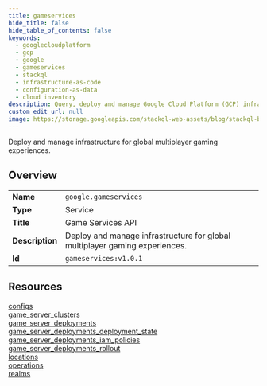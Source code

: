 ```yaml
---
title: gameservices
hide_title: false
hide_table_of_contents: false
keywords:
  - googlecloudplatform
  - gcp
  - google
  - gameservices
  - stackql
  - infrastructure-as-code
  - configuration-as-data
  - cloud inventory
description: Query, deploy and manage Google Cloud Platform (GCP) infrastructure and resources using SQL
custom_edit_url: null
image: https://storage.googleapis.com/stackql-web-assets/blog/stackql-blog-post-featured-image.png
---
```

Deploy and manage infrastructure for global multiplayer gaming experiences.  
    

## Overview
<table><tbody>
<tr><td><b>Name</b></td><td><code>google.gameservices</code></td></tr>
<tr><td><b>Type</b></td><td>Service</td></tr>
<tr><td><b>Title</b></td><td>Game Services API</td></tr>
<tr><td><b>Description</b></td><td>Deploy and manage infrastructure for global multiplayer gaming experiences.</td></tr>
<tr><td><b>Id</b></td><td><code>gameservices:v1.0.1</code></td></tr>
</tbody></table>

## Resources
<div class="row">
<div class="providerDocColumn">
<a href="/providers/google/gameservices/configs/">configs</a><br />
<a href="/providers/google/gameservices/game_server_clusters/">game_server_clusters</a><br />
<a href="/providers/google/gameservices/game_server_deployments/">game_server_deployments</a><br />
<a href="/providers/google/gameservices/game_server_deployments_deployment_state/">game_server_deployments_deployment_state</a><br />
<a href="/providers/google/gameservices/game_server_deployments_iam_policies/">game_server_deployments_iam_policies</a><br />
</div>
<div class="providerDocColumn">
<a href="/providers/google/gameservices/game_server_deployments_rollout/">game_server_deployments_rollout</a><br />
<a href="/providers/google/gameservices/locations/">locations</a><br />
<a href="/providers/google/gameservices/operations/">operations</a><br />
<a href="/providers/google/gameservices/realms/">realms</a><br />
</div>
</div>
